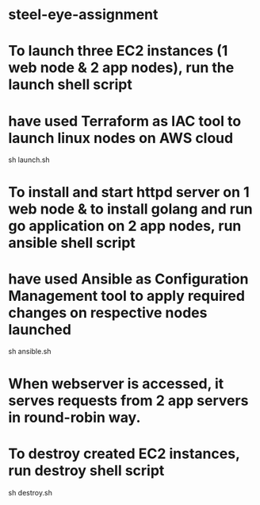 # steel-eye-assignment

# To launch three EC2 instances (1 web node & 2 app nodes), run the launch shell script
# have used Terraform as IAC tool to launch linux nodes on AWS cloud

sh launch.sh

# To install and start httpd server on 1 web node & to install golang and run go application on 2 app nodes, run ansible shell script
# have used Ansible as Configuration Management tool to apply required changes on respective nodes launched

sh ansible.sh


# When webserver is accessed, it serves requests from 2 app servers in round-robin way.

# To destroy created EC2 instances, run destroy shell script

sh destroy.sh
